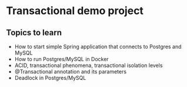 # Transactional demo project

## Topics to learn

- How to start simple Spring application that connects to Postgres and MySQL
- How to run Postgres/MySQL in Docker
- ACID, transactional phenomena, transactional isolation levels
- @Transactional annotation and its parameters
- Deadlock in Postgres/MySQL



